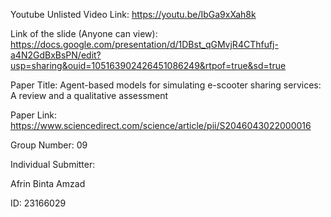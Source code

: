 Youtube Unlisted Video Link: https://youtu.be/IbGa9xXah8k

Link of the slide (Anyone can view): https://docs.google.com/presentation/d/1DBst_qGMvjR4CThfufj-a4N2GdBxBsPN/edit?usp=sharing&ouid=105163902426451086249&rtpof=true&sd=true

Paper Title: Agent-based models for simulating e-scooter sharing services: A
review and a qualitative assessment

Paper Link: https://www.sciencedirect.com/science/article/pii/S2046043022000016

Group Number: 09

Individual Submitter:

Afrin Binta Amzad

ID: 23166029

